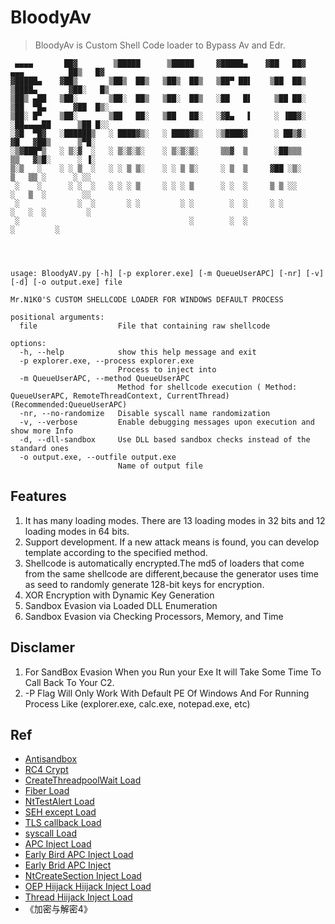 # BloodyAv
> BloodyAv is Custom Shell Code loader to Bypass Av and Edr.

```
 ▄▄▄▄       ██▓        ▒█████      ▒█████     ▓█████▄    ▓██   ██▓    ▄▄▄          ██▒   █▓
▓█████▄    ▓██▒       ▒██▒  ██▒   ▒██▒  ██▒   ▒██▀ ██▌    ▒██  ██▒   ▒████▄       ▓██░   █▒
▒██▒ ▄██   ▒██░       ▒██░  ██▒   ▒██░  ██▒   ░██   █▌     ▒██ ██░   ▒██  ▀█▄      ▓██  █▒░
▒██░ █▀    ▒██░       ▒██   ██░   ▒██   ██░   ░▓█▄   ▌     ░ ▐██▓░   ░██▄▄▄▄██      ▒██ █░░
░▓█  ▀█▓   ░██████▒   ░ ████▓▒░   ░ ████▓▒░   ░▒████▓      ░ ██▒▓░    ▓█   ▓██▒      ▒▀█░  
░▒▓███▀▒   ░ ▒░▓  ░   ░ ▒░▒░▒░    ░ ▒░▒░▒░     ▒▒▓  ▒      ░██▒▒▒     ▒▒   ▓▒█░      ░ ▐░  
▒░▒   ░    ░ ░ ▒  ░   ░ ░ ▒ ▒░    ░ ░ ▒ ▒░     ░ ▒  ▒     ▓██ ░▒░      ▒   ▒▒ ░      ░ ░░  
 ░    ░      ░ ░  ░   ░ ░ ░ ▒     ░ ░ ░ ▒      ░ ░  ░     ▒ ▒ ░░       ░   ▒  ░        ░░  
 ░             ░  ░       ░ ░         ░ ░        ░  ░     ░ ░          ░   ░  ░         ░  
 ░                                      ░        ░  ░                         ░         ░




usage: BloodyAV.py [-h] [-p explorer.exe] [-m QueueUserAPC] [-nr] [-v] [-d] [-o output.exe] file

Mr.N1K0'S CUSTOM SHELLCODE LOADER FOR WINDOWS DEFAULT PROCESS

positional arguments:
  file                  File that containing raw shellcode

options:
  -h, --help            show this help message and exit
  -p explorer.exe, --process explorer.exe
                        Process to inject into
  -m QueueUserAPC, --method QueueUserAPC
                        Method for shellcode execution ( Method: QueueUserAPC, RemoteThreadContext, CurrentThread) (Recommended:QueueUserAPC)
  -nr, --no-randomize   Disable syscall name randomization
  -v, --verbose         Enable debugging messages upon execution and show more Info
  -d, --dll-sandbox     Use DLL based sandbox checks instead of the standard ones
  -o output.exe, --outfile output.exe
                        Name of output file
```


## Features

1. It has many loading modes. There are 13 loading modes in 32 bits and 12 loading modes in 64 bits.
2. Support development. If a new attack means is found, you can develop template according to the specified method.
3. Shellcode is automatically encrypted.The md5 of loaders that come from the same shellcode are different,because the generator uses time as seed to randomly generate 128-bit keys for encryption.
4. XOR Encryption with Dynamic Key Generation
5. Sandbox Evasion via Loaded DLL Enumeration
6. Sandbox Evasion via Checking Processors, Memory, and Time


## Disclamer

1. For SandBox Evasion When you Run your Exe It will Take Some Time To Call Back To Your C2.
3. -P Flag Will Only Work With Default PE Of Windows And For Running Process Like (explorer.exe, calc.exe, notepad.exe, etc)


## Ref

- [Antisandbox](https://0xpat.github.io/Malware_development_part_2/)
- [RC4 Crypt](https://www.52pojie.cn/thread-800115-1-1.html)
- [CreateThreadpoolWait Load](https://www.ired.team/offensive-security/code-injection-process-injection/shellcode-execution-via-createthreadpoolwait)
- [Fiber Load](https://www.ired.team/offensive-security/code-injection-process-injection/executing-shellcode-with-createfiber)
- [NtTestAlert Load](https://www.ired.team/offensive-security/code-injection-process-injection/shellcode-execution-in-a-local-process-with-queueuserapc-and-nttestalert)
- [SEH except Load](https://idiotc4t.com/code-and-dll-process-injection/seh-code-execute)
- [TLS callback Load](https://idiotc4t.com/code-and-dll-process-injection/tls-code-execute)
- [syscall Load](https://modexp.wordpress.com/2020/06/01/syscalls-disassembler/)
- [APC Inject Load](https://www.ired.team/offensive-security/code-injection-process-injection/apc-queue-code-injection)
- [Early Bird APC Inject Load](https://www.ired.team/offensive-security/code-injection-process-injection/early-bird-apc-queue-code-injection)
- [Early Brid APC Inject](https://www.ired.team/offensive-security/code-injection-process-injection/early-bird-apc-queue-code-injection)
- [NtCreateSection Inject Load](https://www.ired.team/offensive-security/code-injection-process-injection/ntcreatesection-+-ntmapviewofsection-code-injection)
- [OEP Hiijack Hiijack Inject Load](https://www.ired.team/offensive-security/code-injection-process-injection/addressofentrypoint-code-injection-without-virtualallocex-rwx)
- [Thread Hiijack Inject Load](https://idiotc4t.com/code-and-dll-process-injection/setcontext-hijack-thread)
- 《加密与解密4》
